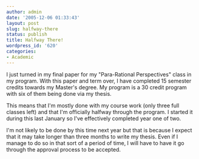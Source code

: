 ```yaml
---
author: admin
date: '2005-12-06 01:33:43'
layout: post
slug: halfway-there
status: publish
title: Halfway There!
wordpress_id: '620'
categories:
- Academic
---
```

I just turned in my final paper for my "Para-Rational Perspectives" class in my program. With this paper and term over, I have completed 15 semester credits towards my Master's degree. My program is a 30 credit program with six of them being done via my thesis.

This means that I'm mostly done with my course work (only three full classes left) and that I'm officially halfway through the program. I started it during this last January so I've effectively completed year one of two.

I'm not likely to be done by this time next year but that is because I expect that it may take longer than three months to write my thesis. Even if I manage to do so in that sort of a period of time, I will have to have it go through the approval process to be accepted.
